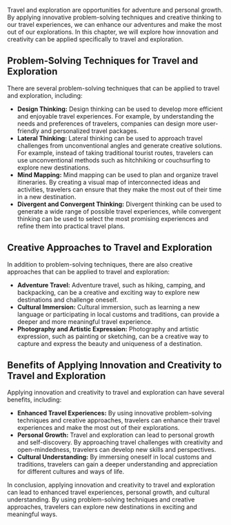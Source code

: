 
Travel and exploration are opportunities for adventure and personal growth. By applying innovative problem-solving techniques and creative thinking to our travel experiences, we can enhance our adventures and make the most out of our explorations. In this chapter, we will explore how innovation and creativity can be applied specifically to travel and exploration.

Problem-Solving Techniques for Travel and Exploration
-----------------------------------------------------

There are several problem-solving techniques that can be applied to travel and exploration, including:

* **Design Thinking:** Design thinking can be used to develop more efficient and enjoyable travel experiences. For example, by understanding the needs and preferences of travelers, companies can design more user-friendly and personalized travel packages.
* **Lateral Thinking:** Lateral thinking can be used to approach travel challenges from unconventional angles and generate creative solutions. For example, instead of taking traditional tourist routes, travelers can use unconventional methods such as hitchhiking or couchsurfing to explore new destinations.
* **Mind Mapping:** Mind mapping can be used to plan and organize travel itineraries. By creating a visual map of interconnected ideas and activities, travelers can ensure that they make the most out of their time in a new destination.
* **Divergent and Convergent Thinking:** Divergent thinking can be used to generate a wide range of possible travel experiences, while convergent thinking can be used to select the most promising experiences and refine them into practical travel plans.

Creative Approaches to Travel and Exploration
---------------------------------------------

In addition to problem-solving techniques, there are also creative approaches that can be applied to travel and exploration:

* **Adventure Travel:** Adventure travel, such as hiking, camping, and backpacking, can be a creative and exciting way to explore new destinations and challenge oneself.
* **Cultural Immersion:** Cultural immersion, such as learning a new language or participating in local customs and traditions, can provide a deeper and more meaningful travel experience.
* **Photography and Artistic Expression:** Photography and artistic expression, such as painting or sketching, can be a creative way to capture and express the beauty and uniqueness of a destination.

Benefits of Applying Innovation and Creativity to Travel and Exploration
------------------------------------------------------------------------

Applying innovation and creativity to travel and exploration can have several benefits, including:

* **Enhanced Travel Experiences:** By using innovative problem-solving techniques and creative approaches, travelers can enhance their travel experiences and make the most out of their explorations.
* **Personal Growth:** Travel and exploration can lead to personal growth and self-discovery. By approaching travel challenges with creativity and open-mindedness, travelers can develop new skills and perspectives.
* **Cultural Understanding:** By immersing oneself in local customs and traditions, travelers can gain a deeper understanding and appreciation for different cultures and ways of life.

In conclusion, applying innovation and creativity to travel and exploration can lead to enhanced travel experiences, personal growth, and cultural understanding. By using problem-solving techniques and creative approaches, travelers can explore new destinations in exciting and meaningful ways.
